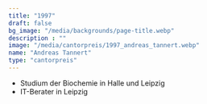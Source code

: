 ```yaml
---
title: "1997"
draft: false
bg_image: "/media/backgrounds/page-title.webp"
description : ""
image: "/media/cantorpreis/1997_andreas_tannert.webp"
name: "Andreas Tannert"
type: "cantorpreis"
---
```


- Studium der Biochemie in Halle und Leipzig
- IT-Berater in Leipzig
